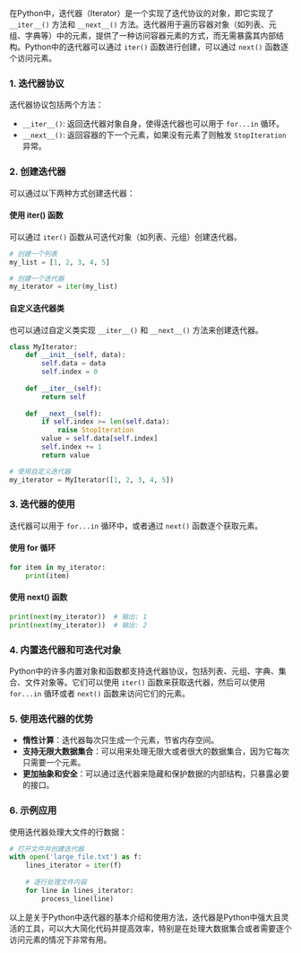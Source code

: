 在Python中，迭代器（Iterator）是一个实现了迭代协议的对象，即它实现了 `__iter__()` 方法和 `__next__()` 方法。迭代器用于遍历容器对象（如列表、元组、字典等）中的元素，提供了一种访问容器元素的方式，而无需暴露其内部结构。Python中的迭代器可以通过 `iter()` 函数进行创建，可以通过 `next()` 函数逐个访问元素。

### 1. 迭代器协议

迭代器协议包括两个方法：

- `__iter__()`: 返回迭代器对象自身，使得迭代器也可以用于 `for...in` 循环。
- `__next__()`: 返回容器的下一个元素，如果没有元素了则触发 `StopIteration` 异常。

### 2. 创建迭代器

可以通过以下两种方式创建迭代器：

#### 使用 iter() 函数

可以通过 `iter()` 函数从可迭代对象（如列表、元组）创建迭代器。

```python
# 创建一个列表
my_list = [1, 2, 3, 4, 5]

# 创建一个迭代器
my_iterator = iter(my_list)
```

#### 自定义迭代器类

也可以通过自定义类实现 `__iter__()` 和 `__next__()` 方法来创建迭代器。

```python
class MyIterator:
    def __init__(self, data):
        self.data = data
        self.index = 0
    
    def __iter__(self):
        return self
    
    def __next__(self):
        if self.index >= len(self.data):
            raise StopIteration
        value = self.data[self.index]
        self.index += 1
        return value

# 使用自定义迭代器
my_iterator = MyIterator([1, 2, 3, 4, 5])
```

### 3. 迭代器的使用

迭代器可以用于 `for...in` 循环中，或者通过 `next()` 函数逐个获取元素。

#### 使用 for 循环

```python
for item in my_iterator:
    print(item)
```

#### 使用 next() 函数

```python
print(next(my_iterator))  # 输出: 1
print(next(my_iterator))  # 输出: 2
```

### 4. 内置迭代器和可迭代对象

Python中的许多内置对象和函数都支持迭代器协议，包括列表、元组、字典、集合、文件对象等。它们可以使用 `iter()` 函数来获取迭代器，然后可以使用 `for...in` 循环或者 `next()` 函数来访问它们的元素。

### 5. 使用迭代器的优势

- **惰性计算**：迭代器每次只生成一个元素，节省内存空间。
- **支持无限大数据集合**：可以用来处理无限大或者很大的数据集合，因为它每次只需要一个元素。
- **更加抽象和安全**：可以通过迭代器来隐藏和保护数据的内部结构，只暴露必要的接口。

### 6. 示例应用

使用迭代器处理大文件的行数据：

```python
# 打开文件并创建迭代器
with open('large_file.txt') as f:
    lines_iterator = iter(f)
    
    # 逐行处理文件内容
    for line in lines_iterator:
        process_line(line)
```

以上是关于Python中迭代器的基本介绍和使用方法，迭代器是Python中强大且灵活的工具，可以大大简化代码并提高效率，特别是在处理大数据集合或者需要逐个访问元素的情况下非常有用。